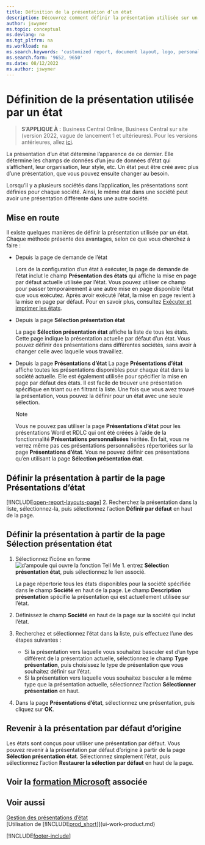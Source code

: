 ```yaml
---
title: Définition de la présentation d’un état
description: Découvrez comment définir la présentation utilisée sur un état lors de la prévisualisation et de l’impression.
author: jswymer
ms.topic: conceptual
ms.devlang: na
ms.tgt_pltfrm: na
ms.workload: na
ms.search.keywords: 'customized report, document layout, logo, personalize'
ms.search.form: '9652, 9650'
ms.date: 08/12/2022
ms.author: jswymer
---
```

# <a name="setting-the-layout-used-by-a-report"></a>Définition de la présentation utilisée par un état

> **S’APPLIQUE À :** Business Central Online, Business Central sur site (version 2022, vague de lancement 1 et ultérieures). Pour les versions antérieures, allez [ici](ui-how-change-layout-currently-used-report.md).

La présentation d’un état détermine l’apparence de ce dernier. Elle détermine les champs de données d’un jeu de données d’état qui s’affichent, leur organisation, leur style, etc. Un état peut être créé avec plus d’une présentation, que vous pouvez ensuite changer au besoin.

Lorsqu’il y a plusieurs sociétés dans l’application, les présentations sont définies pour chaque société. Ainsi, le même état dans une société peut avoir une présentation différente dans une autre société.

## <a name="get-started"></a>Mise en route

Il existe quelques manières de définir la présentation utilisée par un état. Chaque méthode présente des avantages, selon ce que vous cherchez à faire : 

- Depuis la page de demande de l’état

  Lors de la configuration d’un état à exécuter, la page de demande de l’état inclut le champ **Présentation des états** qui affiche la mise en page par défaut actuelle utilisée par l’état. Vous pouvez utiliser ce champ pour passer temporairement à une autre mise en page disponible l’état que vous exécutez. Après avoir exécuté l’état, la mise en page revient à la mise en page par défaut. Pour en savoir plus, consultez [Exécuter et imprimer les états](ui-work-report.md#switching-the-report-layout).

- Depuis la page **Sélection présentation état**

  La page **Sélection présentation état** affiche la liste de tous les états. Cette page indique la présentation actuelle par défaut d’un état. Vous pouvez définir des présentations dans différentes sociétés, sans avoir à changer celle avec laquelle vous travaillez.

- Depuis la page **Présentations d’état** La page **Présentations d’état** affiche toutes les présentations disponibles pour chaque état dans la société actuelle. Elle est également utilisée pour spécifier la mise en page par défaut des états. Il est facile de trouver une présentation spécifique en triant ou en filtrant la liste. Une fois que vous avez trouvé la présentation, vous pouvez la définir pour un état avec une seule sélection.

  > [!NOTE]
  > Vous ne pouvez pas utiliser la page **Présentations d’état** pour les présentations Word et RDLC qui ont été créées à l’aide de la fonctionnalité **Présentations personnalisées** héritée. En fait, vous ne verrez même pas ces présentations personnalisées répertoriées sur la page **Présentations d’état**. Vous ne pouvez définir ces présentations qu’en utilisant la page **Sélection présentation état**.

## <a name="set-the-layout-from-the-report-layouts-page"></a>Définir la présentation à partir de la page Présentations d’état

[!INCLUDE[open-report-layouts-page](includes/open-report-layouts-page.md)]
2. Recherchez la présentation dans la liste, sélectionnez-la, puis sélectionnez l’action **Définir par défaut** en haut de la page.

## <a name="set-the-layout-from-report-layout-selection-page"></a>Définir la présentation à partir de la page Sélection présentation état

1. Sélectionnez l’icône en forme ![d’ampoule qui ouvre la fonction Tell Me 1.](media/ui-search/search_small.png "Dites-moi ce que vous voulez faire") entrez **Sélection présentation état**, puis sélectionnez le lien associé.
  
   La page répertorie tous les états disponibles pour la société spécifiée dans le champ **Société** en haut de la page. Le champ **Description présentation** spécifie la présentation qui est actuellement utilisée sur l’état.
2. Définissez le champ **Société** en haut de la page sur la société qui inclut l’état.
3. Recherchez et sélectionnez l’état dans la liste, puis effectuez l’une des étapes suivantes :

   - Si la présentation vers laquelle vous souhaitez basculer est d’un type différent de la présentation actuelle, sélectionnez le champ **Type présentation**, puis choisissez le type de présentation que vous souhaitez définir sur l’état. 
   - Si la présentation vers laquelle vous souhaitez basculer a le même type que la présentation actuelle, sélectionnez l’action **Sélectionner présentation** en haut.

4. Dans la page **Présentations d’état**, sélectionnez une présentation, puis cliquez sur **OK**.

## <a name="revert-to-the-original-default-layout"></a>Revenir à la présentation par défaut d’origine

Les états sont conçus pour utiliser une présentation par défaut. Vous pouvez revenir à la présentation par défaut d’origine à partir de la page **Sélection présentation état**. Sélectionnez simplement l’état, puis sélectionnez l’action **Restaurer la sélection par défaut** en haut de la page.

## <a name="see-related-microsoft-training"></a>Voir la [formation Microsoft](/training/modules/change-documents-dynamics-365-business-central/index) associée

## <a name="see-also"></a>Voir aussi

[Gestion des présentations d’état](ui-manage-report-layouts.md)  
[Utilisation de [!INCLUDE[prod_short](includes/prod_short.md)]](ui-work-product.md)

[!INCLUDE[footer-include](includes/footer-banner.md)]
